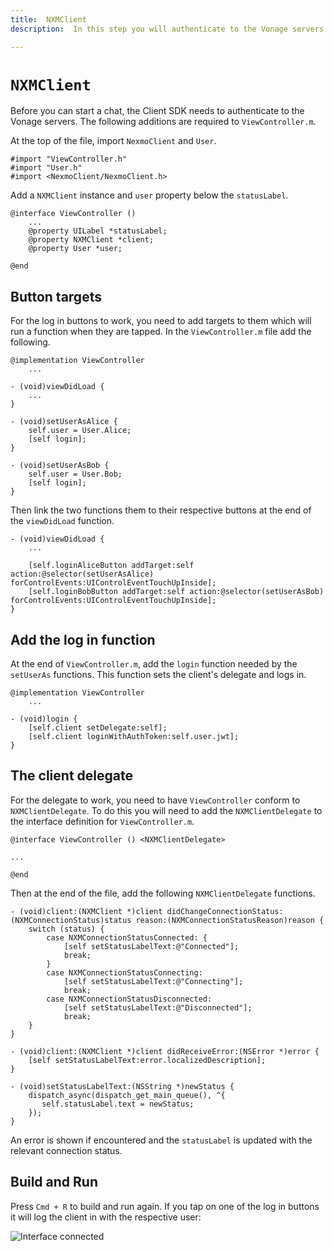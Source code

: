 ```yaml
---
title:  NXMClient
description:  In this step you will authenticate to the Vonage servers.

---
```


`NXMClient`
===========

Before you can start a chat, the Client SDK needs to authenticate to the Vonage servers. The following additions are required to `ViewController.m`.

At the top of the file, import `NexmoClient` and `User`.

```objective_c
#import "ViewController.h"
#import "User.h"
#import <NexmoClient/NexmoClient.h>
```

Add a `NXMClient` instance and `user` property below the `statusLabel`.

```objective_c
@interface ViewController ()
    ...
    @property UILabel *statusLabel;
    @property NXMClient *client;
    @property User *user;
    
@end
```

Button targets
--------------

For the log in buttons to work, you need to add targets to them which will run a function when they are tapped. In the `ViewController.m` file add the following.

```objective_c
@implementation ViewController
    ...

- (void)viewDidLoad {
    ...
}

- (void)setUserAsAlice {
    self.user = User.Alice;
    [self login];
}

- (void)setUserAsBob {
    self.user = User.Bob;
    [self login];
}
```

Then link the two functions them to their respective buttons at the end of the `viewDidLoad` function.

```objective_c
- (void)viewDidLoad {
    ...

    [self.loginAliceButton addTarget:self action:@selector(setUserAsAlice) forControlEvents:UIControlEventTouchUpInside];
    [self.loginBobButton addTarget:self action:@selector(setUserAsBob) forControlEvents:UIControlEventTouchUpInside];
}
```

Add the log in function
-----------------------

At the end of `ViewController.m`, add the `login` function needed by the `setUserAs` functions. This function sets the client's delegate and logs in.

```objective_c
@implementation ViewController
    ...

- (void)login {
    [self.client setDelegate:self];
    [self.client loginWithAuthToken:self.user.jwt];
}
```

The client delegate
-------------------

For the delegate to work, you need to have `ViewController` conform to `NXMClientDelegate`. To do this you will need to add the `NXMClientDelegate` to the interface definition for `ViewController.m`.

```objective_c
@interface ViewController () <NXMClientDelegate>

...

@end
```

Then at the end of the file, add the following `NXMClientDelegate` functions.

```objective_c
- (void)client:(NXMClient *)client didChangeConnectionStatus:(NXMConnectionStatus)status reason:(NXMConnectionStatusReason)reason {
    switch (status) {
        case NXMConnectionStatusConnected: {
            [self setStatusLabelText:@"Connected"];
            break;
        }
        case NXMConnectionStatusConnecting:
            [self setStatusLabelText:@"Connecting"];
            break;
        case NXMConnectionStatusDisconnected:
            [self setStatusLabelText:@"Disconnected"];
            break;
    }
}

- (void)client:(NXMClient *)client didReceiveError:(NSError *)error {
    [self setStatusLabelText:error.localizedDescription];
}

- (void)setStatusLabelText:(NSString *)newStatus {
    dispatch_async(dispatch_get_main_queue(), ^{
       self.statusLabel.text = newStatus;
    });
}
```

An error is shown if encountered and the `statusLabel` is updated with the relevant connection status.

Build and Run
-------------

Press `Cmd + R` to build and run again. If you tap on one of the log in buttons it will log the client in with the respective user:

![Interface connected](/images/client-sdk/ios-messaging/client.png)

